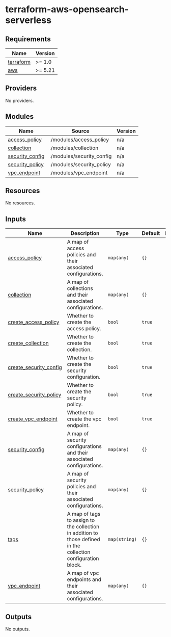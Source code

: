 # terraform-aws-opensearch-serverless

<!-- BEGINNING OF PRE-COMMIT-TERRAFORM DOCS HOOK -->
## Requirements

| Name | Version |
|------|---------|
| <a name="requirement_terraform"></a> [terraform](#requirement\_terraform) | >= 1.0 |
| <a name="requirement_aws"></a> [aws](#requirement\_aws) | >= 5.21 |

## Providers

No providers.

## Modules

| Name | Source | Version |
|------|--------|---------|
| <a name="module_access_policy"></a> [access\_policy](#module\_access\_policy) | ./modules/access_policy | n/a |
| <a name="module_collection"></a> [collection](#module\_collection) | ./modules/collection | n/a |
| <a name="module_security_config"></a> [security\_config](#module\_security\_config) | ./modules/security_config | n/a |
| <a name="module_security_policy"></a> [security\_policy](#module\_security\_policy) | ./modules/security_policy | n/a |
| <a name="module_vpc_endpoint"></a> [vpc\_endpoint](#module\_vpc\_endpoint) | ./modules/vpc_endpoint | n/a |

## Resources

No resources.

## Inputs

| Name | Description | Type | Default | Required |
|------|-------------|------|---------|:--------:|
| <a name="input_access_policy"></a> [access\_policy](#input\_access\_policy) | A map of access policies and their associated configurations. | `map(any)` | `{}` | no |
| <a name="input_collection"></a> [collection](#input\_collection) | A map of collections and their associated configurations. | `map(any)` | `{}` | no |
| <a name="input_create_access_policy"></a> [create\_access\_policy](#input\_create\_access\_policy) | Whether to create the access policy. | `bool` | `true` | no |
| <a name="input_create_collection"></a> [create\_collection](#input\_create\_collection) | Whether to create the collection. | `bool` | `true` | no |
| <a name="input_create_security_config"></a> [create\_security\_config](#input\_create\_security\_config) | Whether to create the security configuration. | `bool` | `true` | no |
| <a name="input_create_security_policy"></a> [create\_security\_policy](#input\_create\_security\_policy) | Whether to create the security policy. | `bool` | `true` | no |
| <a name="input_create_vpc_endpoint"></a> [create\_vpc\_endpoint](#input\_create\_vpc\_endpoint) | Whether to create the vpc endpoint. | `bool` | `true` | no |
| <a name="input_security_config"></a> [security\_config](#input\_security\_config) | A map of security configurations and their associated configurations. | `map(any)` | `{}` | no |
| <a name="input_security_policy"></a> [security\_policy](#input\_security\_policy) | A map of security policies and their associated configurations. | `map(any)` | `{}` | no |
| <a name="input_tags"></a> [tags](#input\_tags) | A map of tags to assign to the collection in addition to those defined in the collection configuration block. | `map(string)` | `{}` | no |
| <a name="input_vpc_endpoint"></a> [vpc\_endpoint](#input\_vpc\_endpoint) | A map of vpc endpoints and their associated configurations. | `map(any)` | `{}` | no |

## Outputs

No outputs.
<!-- END OF PRE-COMMIT-TERRAFORM DOCS HOOK -->
